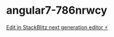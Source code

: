 # angular7-786nrwcy

[Edit in StackBlitz next generation editor ⚡️](https://stackblitz.com/~/github.com/Qurratul-123/angular7-786nrwcy)